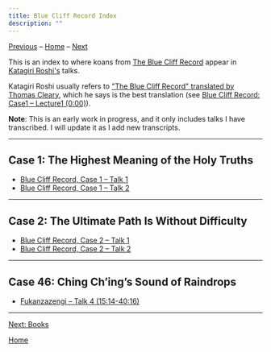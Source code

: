 ```yaml
---
title: Blue Cliff Record Index
description: ""
---
```


[Previous](dogen#0) – 
[Home](index#BCR) – 
[Next](books#0)

This is an index to where koans from [The Blue Cliff Record](glossary#blue-cliff-record) appear in [Katagiri Roshi's](glossary#katagiri) talks. 

Katagiri Roshi usually refers to ["The Blue Cliff Record" translated by Thomas Cleary](books#BCR), which he says is the best translation (see [Blue Cliff Record: Case1 – Lecture1 (0:00)](1979-11-17-Blue-Cliff-Record-Case-1-Talk-1#000)).

**Note**: This is an early work in progress, and it only includes talks I have transcribed. I will update it as I add new transcripts.

---
<a name="case-1"></a>
## Case 1: The Highest Meaning of the Holy Truths

- [Blue Cliff Record, Case 1 – Talk 1](1979-11-17-Blue-Cliff-Record-Case-1-Talk-1#0)
- [Blue Cliff Record, Case 1 – Talk 2](1979-11-18-Blue-Cliff-Record-Case-1-Talk-2#0)

---
<a name="case-2"></a>
## Case 2: The Ultimate Path Is Without Difficulty

- [Blue Cliff Record, Case 2 – Talk 1](1980-01-19-Blue-Cliff-Record-Case-2-Talk-1#0)
- [Blue Cliff Record, Case 2 – Talk 2](1979-11-18-Blue-Cliff-Record-Case-1-Talk-2#0)

---
<a name="case-46"></a>
## Case 46: Ching Ch’ing’s Sound of Raindrops

- [Fukanzazengi – Talk 4 (15:14-40:16)](1979-06-12-Fukanzazengi-Talk-4#1514)

---
[Next: Books](books#0)

[Home](index#BCR)
